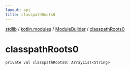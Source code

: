 ```yaml
---
layout: api
title: classpathRoots0
---
```

[stdlib](../../index.html) / [kotlin.modules](../index.html) / [ModuleBuilder](index.html) / [classpathRoots0](classpathRoots0.html)

# classpathRoots0

```
private val classpathRoots0: ArrayList<String>
```
